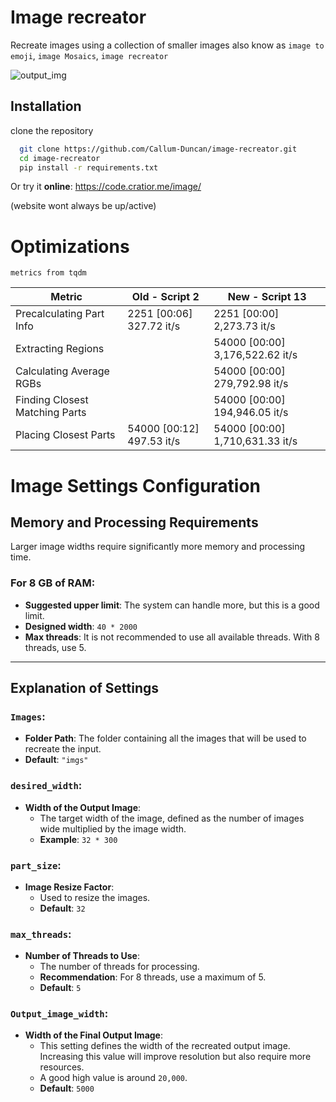 
# Image recreator

Recreate images using a collection of smaller images also know as `image to emoji`, `image Mosaics`, `image recreator`

![output_img](https://github.com/user-attachments/assets/3aef4594-9e2f-4811-8c45-6ced61318b2d)

## Installation

clone the repository

```bash
  git clone https://github.com/Callum-Duncan/image-recreator.git
  cd image-recreator
  pip install -r requirements.txt
```
Or try it **online**:
https://code.cratior.me/image/

(website wont always be up/active)

# Optimizations
`metrics from tqdm`

| Metric                         | Old - Script 2                  | New - Script 13                 |
|--------------------------------|---------------------------------|---------------------------------|
| Precalculating Part Info       | 2251 [00:06] 327.72 it/s        | 2251  [00:00] 2,273.73     it/s |
| Extracting Regions             |                                 | 54000 [00:00] 3,176,522.62 it/s |
| Calculating Average RGBs       |                                 | 54000 [00:00] 279,792.98   it/s |
| Finding Closest Matching Parts |                                 | 54000 [00:00] 194,946.05   it/s |
| Placing Closest Parts          | 54000 [00:12] 497.53 it/s       | 54000 [00:00] 1,710,631.33   it/s |

# Image Settings Configuration

## Memory and Processing Requirements

Larger image widths require significantly more memory and processing time.

### For 8 GB of RAM:
- **Suggested upper limit**: The system can handle more, but this is a good limit.
- **Designed width**: `40 * 2000`
- **Max threads**: It is not recommended to use all available threads. With 8 threads, use 5.

---

## Explanation of Settings

### `Images`:
- **Folder Path**: The folder containing all the images that will be used to recreate the input.
- **Default**: `"imgs"`

### `desired_width`:
- **Width of the Output Image**: 
    - The target width of the image, defined as the number of images wide multiplied by the image width.
    - **Example**: `32 * 300`

### `part_size`:
- **Image Resize Factor**:
    - Used to resize the images.
    - **Default**: `32`

### `max_threads`:
- **Number of Threads to Use**:
    - The number of threads for processing.
    - **Recommendation**: For 8 threads, use a maximum of 5.
    - **Default**: `5`

### `Output_image_width`:
- **Width of the Final Output Image**:
    - This setting defines the width of the recreated output image. Increasing this value will improve resolution but also require more resources.
    - A good high value is around `20,000`.
    - **Default**: `5000`

